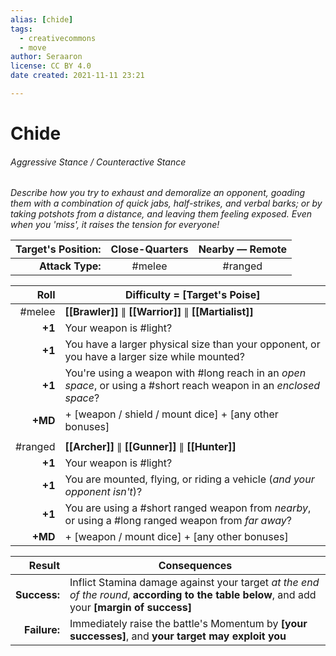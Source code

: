 ```yaml
---
alias: [chide]
tags:
  - creativecommons
  - move
author: Seraaron
license: CC BY 4.0
date created: 2021-11-11 23:21

---
```


# Chide

###### Aggressive Stance / Counteractive Stance

_Describe how you try to exhaust and demoralize an opponent, goading them with a combination of quick jabs, half-strikes, and verbal barks; or by taking potshots from a distance, and leaving them feeling exposed. Even when you 'miss', it raises the tension for everyone!_

| Target's Position: | Close-Quarters | Nearby — Remote |
| -----------------: | :------------: | :-------------: |
|   **Attack Type:** |     #melee     |     #ranged     |

|    Roll | Difficulty = [Target's Poise]                                                                                     |
| ------: | ----------------------------------------------------------------------------------------------------------------- |
|  #melee | **[[Brawler]]** ∥ **[[Warrior]]** ∥ **[[Martialist]]**                                                            |
|  **+1** | Your weapon is #light?                                                                                            |
|  **+1** | You have a larger physical size than your opponent, or you have a larger size while mounted?                      |
|  **+1** | You're using a weapon with #long reach in an _open space_, or using a #short reach weapon in an _enclosed space_? |
| **+MD** | + [weapon / shield / mount dice] + [any other bonuses]                                                            |
|         |                                                                                                                   |
| #ranged | **[[Archer]]** ∥ **[[Gunner]]** ∥ **[[Hunter]]**                                                                  |
|  **+1** | Your weapon is #light?                                                                                            |
|  **+1** | You are mounted, flying, or riding a vehicle (_and your opponent isn't_)?                                         |
|  **+1** | You are using a #short ranged weapon from _nearby_, or using a #long ranged weapon from _far away_?               |
| **+MD** | + [weapon / mount dice] + [any other bonuses]                                                                     |

|       Result | Consequences                                                                                                                                 |
| -----------: | -------------------------------------------------------------------------------------------------------------------------------------------- |
| **Success:** | Inflict Stamina damage against your target _at the end of the round_, **according to the table below**, and add your **[margin of success]** |
| **Failure:** | Immediately raise the battle's Momentum by **[your successes]**, and **your target may exploit you**                                         |
